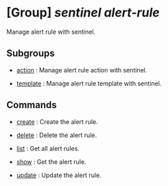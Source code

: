 # [Group] _sentinel alert-rule_

Manage alert rule with sentinel.

## Subgroups

- [action](/Commands/sentinel/alert-rule/action/readme.md)
: Manage alert rule action with sentinel.

- [template](/Commands/sentinel/alert-rule/template/readme.md)
: Manage alert rule template with sentinel.

## Commands

- [create](/Commands/sentinel/alert-rule/_create.md)
: Create the alert rule.

- [delete](/Commands/sentinel/alert-rule/_delete.md)
: Delete the alert rule.

- [list](/Commands/sentinel/alert-rule/_list.md)
: Get all alert rules.

- [show](/Commands/sentinel/alert-rule/_show.md)
: Get the alert rule.

- [update](/Commands/sentinel/alert-rule/_update.md)
: Update the alert rule.
